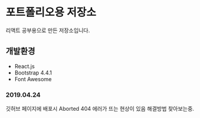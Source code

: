 # 포트폴리오용 저장소
리액트 공부용으로 만든 저장소입니다.

## 개발환경
- React.js
- Bootstrap 4.4.1
- Font Awesome

### 2019.04.24
깃허브 페이지에 배포시 Aborted 404 에러가 뜨는 현상이 있음 해결방법 찾아보는중.

